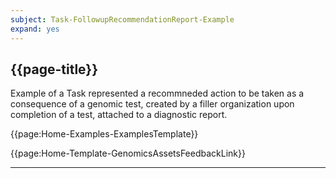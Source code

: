 ```yaml
---
subject: Task-FollowupRecommendationReport-Example
expand: yes
---
```



## {{page-title}}

Example of a Task represented a recommneded action to be taken as a consequence of a genomic test, created by a filler organization upon completion of a test, attached to a diagnostic report.

{{page:Home-Examples-ExamplesTemplate}}


<div id="Feedback" class="tabcontent">
{{page:Home-Template-GenomicsAssetsFeedbackLink}}
</div>

---